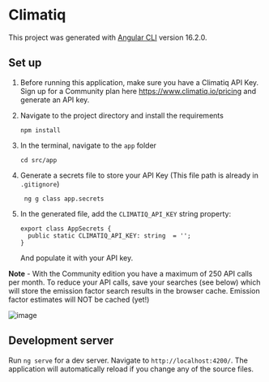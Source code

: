 # Climatiq

This project was generated with [Angular CLI](https://github.com/angular/angular-cli) version 16.2.0.

## Set up

1. Before running this application, make sure you have a Climatiq API Key. Sign up for a Community plan here https://www.climatiq.io/pricing and generate an API key.

2. Navigate to the project directory and install the requirements
    ```
    npm install
    ```
    
4. In the terminal, navigate to the `app` folder
    ```
    cd src/app
    ```
5. Generate a secrets file to store your API Key (This file path is already in `.gitignore`)
   ```
    ng g class app.secrets
   ```

6. In the generated file, add the `CLIMATIQ_API_KEY` string property:
    ```
    export class AppSecrets {
      public static CLIMATIQ_API_KEY: string  = '';
    }
    ```
    And populate it with your API key.
   

**Note** - With the Community edition you have a maximum of 250 API calls per month. To reduce your API calls, save your searches (see below) which will store the emission factor search results in the browser cache. Emission factor estimates will NOT be cached (yet!) 

![image](https://github.com/chr15r/climatiq-testing/assets/15849914/efc788e4-7a8a-4710-b617-6e1781d52b52)


## Development server

Run `ng serve` for a dev server. Navigate to `http://localhost:4200/`. The application will automatically reload if you change any of the source files.
